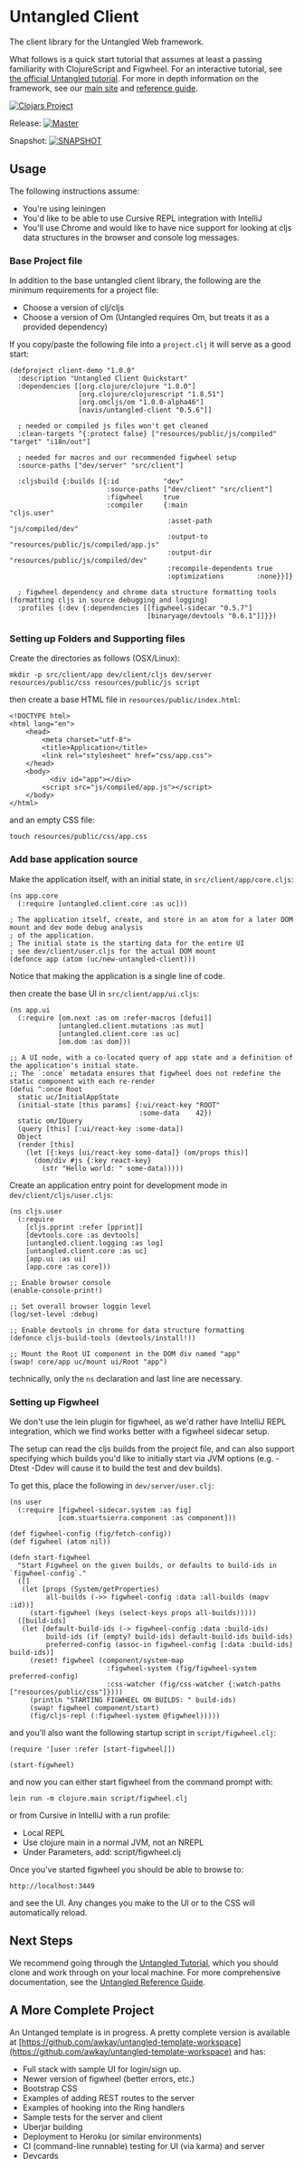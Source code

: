 # Untangled Client

The client library for the Untangled Web framework. 

What follows is a quick start tutorial that assumes at least a passing familiarity with ClojureScript and Figwheel. For 
an interactive tutorial, see [the official Untangled tutorial](https://github.com/untangled-web/untangled-tutorial). 
For more in depth information on the framework, see our [main site](http://untangled-web.github.io/untangled/index.html) 
and [reference guide](http://untangled-web.github.io/untangled/reference/reference.html).

[![Clojars
Project](https://img.shields.io/clojars/v/navis/untangled-client.svg)](https://clojars.org/navis/untangled-client)

Release: [![Master](https://api.travis-ci.org/untangled-web/untangled-client.svg?branch=master)](https://github.com/untangled-web/untangled-client/tree/master)

Snapshot: [![SNAPSHOT](https://api.travis-ci.org/untangled-web/untangled-client.svg?branch=develop)](https://github.com/untangled-web/untangled-client/tree/develop)

## Usage

The following instructions assume:

- You're using leiningen
- You'd like to be able to use Cursive REPL integration with IntelliJ
- You'll use Chrome and would like to have nice support for looking at cljs data structures in the browser and
console log messages.

### Base Project file

In addition to the base untangled client library, the following are the minimum requirements for a project file:

- Choose a version of clj/cljs
- Choose a version of Om (Untangled requires Om, but treats it as a provided dependency)

If you copy/paste the following file into a `project.clj` it will serve as a good start:

```
(defproject client-demo "1.0.0"
  :description "Untangled Client Quickstart"
  :dependencies [[org.clojure/clojure "1.8.0"]
                 [org.clojure/clojurescript "1.8.51"]
                 [org.omcljs/om "1.0.0-alpha46"]
                 [navis/untangled-client "0.5.6"]]

  ; needed or compiled js files won't get cleaned
  :clean-targets ^{:protect false} ["resources/public/js/compiled" "target" "i18n/out"]

  ; needed for macros and our recommended figwheel setup
  :source-paths ["dev/server" "src/client"]

  :cljsbuild {:builds [{:id           "dev"
                        :source-paths ["dev/client" "src/client"]
                        :figwheel     true
                        :compiler     {:main                 "cljs.user"
                                       :asset-path           "js/compiled/dev"
                                       :output-to            "resources/public/js/compiled/app.js"
                                       :output-dir           "resources/public/js/compiled/dev"
                                       :recompile-dependents true
                                       :optimizations        :none}}]}

  ; figwheel dependency and chrome data structure formatting tools (formatting cljs in source debugging and logging)
  :profiles {:dev {:dependencies [[figwheel-sidecar "0.5.7"]
                                  [binaryage/devtools "0.6.1"]]}})
```

### Setting up Folders and Supporting files

Create the directories as follows (OSX/Linux):

```
mkdir -p src/client/app dev/client/cljs dev/server resources/public/css resources/public/js script
```

then create a base HTML file in `resources/public/index.html`:

```
<!DOCTYPE html>
<html lang="en">
    <head>
        <meta charset="utf-8">
        <title>Application</title>
        <link rel="stylesheet" href="css/app.css">
    </head>
    <body>
          <div id="app"></div>
        <script src="js/compiled/app.js"></script>
    </body>
</html>
```

and an empty CSS file:

```
touch resources/public/css/app.css
```

### Add base application source

Make the application itself, with an initial state, in `src/client/app/core.cljs`:

```
(ns app.core
  (:require [untangled.client.core :as uc]))

; The application itself, create, and store in an atom for a later DOM mount and dev mode debug analysis
; of the application.
; The initial state is the starting data for the entire UI
; see dev/client/user.cljs for the actual DOM mount
(defonce app (atom (uc/new-untangled-client)))
```

Notice that making the application is a single line of code.

then create the base UI in `src/client/app/ui.cljs`:

```
(ns app.ui
  (:require [om.next :as om :refer-macros [defui]]
            [untangled.client.mutations :as mut]
            [untangled.client.core :as uc]
            [om.dom :as dom]))

;; A UI node, with a co-located query of app state and a definition of the application's initial state.
;; The `:once` metadata ensures that figwheel does not redefine the static component with each re-render
(defui ^:once Root
  static uc/InitialAppState
  (initial-state [this params] {:ui/react-key "ROOT"
                                :some-data    42})
  static om/IQuery
  (query [this] [:ui/react-key :some-data])
  Object
  (render [this]
    (let [{:keys [ui/react-key some-data]} (om/props this)]
      (dom/div #js {:key react-key}
        (str "Hello world: " some-data)))))
```


Create an application entry point for development mode in `dev/client/cljs/user.cljs`:

```
(ns cljs.user
  (:require
    [cljs.pprint :refer [pprint]]
    [devtools.core :as devtools]
    [untangled.client.logging :as log]
    [untangled.client.core :as uc]
    [app.ui :as ui]
    [app.core :as core]))

;; Enable browser console
(enable-console-print!)

;; Set overall browser loggin level
(log/set-level :debug)

;; Enable devtools in chrome for data structure formatting
(defonce cljs-build-tools (devtools/install!))

;; Mount the Root UI component in the DOM div named "app"
(swap! core/app uc/mount ui/Root "app")
```

technically, only the `ns` declaration and last line are necessary.

### Setting up Figwheel

We don't use the lein plugin for figwheel, as we'd rather have IntelliJ 
REPL integration, which we find works better with a figwheel sidecar
setup. 

The setup can read the cljs builds from the project file, and can also 
support specifying which builds you'd like to initially start via JVM 
options (e.g. -Dtest -Ddev will cause it to build the test and dev builds).

To get this, place the following in `dev/server/user.clj`:

```
(ns user
  (:require [figwheel-sidecar.system :as fig]
            [com.stuartsierra.component :as component]))

(def figwheel-config (fig/fetch-config))
(def figwheel (atom nil))

(defn start-figwheel
  "Start Figwheel on the given builds, or defaults to build-ids in `figwheel-config`."
  ([]
   (let [props (System/getProperties)
         all-builds (->> figwheel-config :data :all-builds (mapv :id))]
     (start-figwheel (keys (select-keys props all-builds)))))
  ([build-ids]
   (let [default-build-ids (-> figwheel-config :data :build-ids)
         build-ids (if (empty? build-ids) default-build-ids build-ids)
         preferred-config (assoc-in figwheel-config [:data :build-ids] build-ids)]
     (reset! figwheel (component/system-map
                        :figwheel-system (fig/figwheel-system preferred-config)
                        :css-watcher (fig/css-watcher {:watch-paths ["resources/public/css"]})))
     (println "STARTING FIGWHEEL ON BUILDS: " build-ids)
     (swap! figwheel component/start)
     (fig/cljs-repl (:figwheel-system @figwheel)))))
```

and you'll also want the following startup script in `script/figwheel.clj`:

```
(require '[user :refer [start-figwheel]])

(start-figwheel)
```

and now you can either start figwheel from the command prompt with:

```
lein run -m clojure.main script/figwheel.clj
```

or from Cursive in IntelliJ with a run profile:

- Local REPL
- Use clojure main in a normal JVM, not an NREPL
- Under Parameters, add: script/figwheel.clj

Once you've started figwheel you should be able to browse to:

```
http://localhost:3449
```

and see the UI. Any changes you make to the UI or to the CSS will automatically reload.

## Next Steps

We recommend going through the [Untangled Tutorial](https://github.com/untangled-web/untangled-tutorial), 
which you should clone and work through on your local machine. For more comprehensive documentation, see the
[Untangled Reference Guide](http://untangled-web.github.io/untangled/reference/reference.html).

## A More Complete Project

An Untanged template is in progress. A pretty complete version is available at
[https://github.com/awkay/untangled-template-workspace](https://github.com/awkay/untangled-template-workspace)
and has:

- Full stack with sample UI for login/sign up.
- Newer version of figwheel (better errors, etc.)
- Bootstrap CSS
- Examples of adding REST routes to the server
- Examples of hooking into the Ring handlers
- Sample tests for the server and client
- Uberjar building
- Deployment to Heroku (or similar environments)
- CI (command-line runnable) testing for UI (via karma) and server
- Devcards

